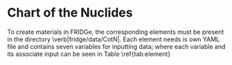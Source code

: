 # Chart of the Nuclides

To create materials in FRIDGe, the corresponding elements must be present in the directory \verb|fridge/data/CotN|.
Each element needs is own YAML file and contains seven variables for inputting data; where each variable and its associate input can be seen in Table \ref{tab:element}